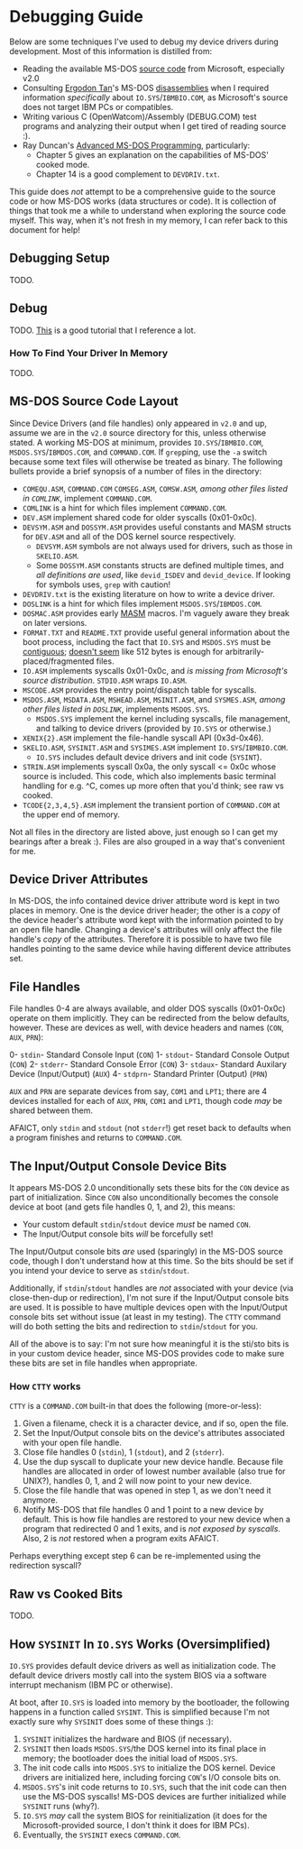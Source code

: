 # Debugging Guide

Below are some techniques I've used to debug my device drivers during
development. Most of this information is distilled from:
* Reading the available MS-DOS [source code](https://github.com/microsoft/MS-DOS)
  from Microsoft, especially v2.0
* Consulting [Ergodon Tan](www.erdogantan.com)'s MS-DOS [disassemblies](https://www.erdogantan.com/trdos/retrodos/retrodos4/)
  when I required information _specifically_ about `IO.SYS`/`IBMBIO.COM`, as
  Microsoft's source does not target IBM PCs or compatibles.
* Writing various C (OpenWatcom)/Assembly (DEBUG.COM) test programs and
  analyzing their output when I get tired of reading source :).
* Ray Duncan's [Advanced MS-DOS Programming](https://www.pcjs.org/documents/books/mspl13/msdos/advdos/),
  particularly:
  * Chapter 5 gives an explanation on the capabilities of MS-DOS' cooked mode.
  * Chapter 14 is a good complement to `DEVDRIV.txt`.

This guide does _not_ attempt to be a comprehensive guide to the source code or
how MS-DOS works (data structures or code). It is collection of things that
took me a while to understand when exploring the source code myself. This way,
when it's not fresh in my memory, I can refer back to this document for help!

## Debugging Setup
TODO.

## Debug
TODO. [This](https://thestarman.pcministry.com/asm/debug/debug2.htm) is a good
tutorial that I reference a lot.

### How To Find Your Driver In Memory
TODO.

## MS-DOS Source Code Layout
Since Device Drivers (and file handles) only appeared in `v2.0` and up, assume
we are in the `v2.0` source directory for this, unless otherwise stated. A
working MS-DOS at minimum, provides `IO.SYS`/`IBMBIO.COM`,
`MSDOS.SYS`/`IBMDOS.COM`, and `COMMAND.COM`. If `grep`ping, use the `-a` switch
because some text files will otherwise be treated as binary. The following
bullets provide a brief synopsis of a number of files in the directory:

* `COMEQU.ASM`, `COMMAND.COM` `COMSEG.ASM`, `COMSW.ASM`,  _among other
   files listed in `COMLINK`_, implement `COMMAND.COM`.
* `COMLINK` is a hint for which files implement `COMMAND.COM`.
* `DEV.ASM` implement shared code for older syscalls (0x01-0x0c).
* `DEVSYM.ASM` and `DOSSYM.ASM` provides useful constants and MASM structs
  for `DEV.ASM` and all of the DOS kernel source respectively.
  * `DEVSYM.ASM` symbols are not always used for drivers, such as those
    in `SKELIO.ASM`.
  * Some `DOSSYM.ASM` constants structs are defined multiple times, and
    _all definitions are used_, like `devid_ISDEV` and `devid_device`.
    If looking for symbols uses, `grep` with caution!
* `DEVDRIV.txt` is the existing literature on how to write a device driver.
* `DOSLINK` is a hint for which files implement `MSDOS.SYS`/`IBMDOS.COM`.
* `DOSMAC.ASM` provides early [MASM](https://en.wikipedia.org/wiki/Microsoft_Macro_Assembler)
   macros. I'm vaguely aware they break on later versions.
* `FORMAT.TXT` and `README.TXT` provide useful general information about
  the boot process, including the fact that `IO.SYS` and `MSDOS.SYS` must
  be [contiguous](https://archive.ph/20120717061828/http://support.microsoft.com/kb/66530/en-us);
  [doesn't seem](https://thestarman.pcministry.com/asm/mbr/DOS50FDB.htm) like
  512 bytes is enough for arbitrarily-placed/fragmented files.
* `IO.ASM` implements syscalls 0x01-0x0c, and _is missing from Microsoft's
   source distribution_. `STDIO.ASM` wraps `IO.ASM`.
* `MSCODE.ASM` provides the entry point/dispatch table for syscalls.
* `MSDOS.ASM`, `MSDATA.ASM`, `MSHEAD.ASM`, `MSINIT.ASM`,  and `SYSMES.ASM`,
   _among other files listed in `DOSLINK`_, implements `MSDOS.SYS`.
   * `MSDOS.SYS` implement the kernel including syscalls, file management, and
     talking to device drivers (provided by `IO.SYS` or otherwise.)
* `XENIX{2}.ASM` implement the file-handle syscall API (0x3d-0x46).
* `SKELIO.ASM`, `SYSINIT.ASM` and `SYSIMES.ASM` implement `IO.SYS`/`IBMBIO.COM`.
  * `IO.SYS` includes default device drivers and init code (`SYSINT`).
* `STRIN.ASM` implements syscall 0x0a, the only syscall <= 0x0c whose source
  is included. This code, which also implements basic terminal handling for
  e.g. ^C, comes up more often that you'd think; see raw vs cooked.
* `TCODE{2,3,4,5}.ASM` implement the transient portion of `COMMAND.COM` at the
  upper end of memory.

Not all files in the directory are listed above, just enough so I can get my
bearings after a break :). Files are also grouped in a way that's convenient
for me.

## Device Driver Attributes
In MS-DOS, the info contained device driver attribute word is kept in two
places in memory. One is the device driver header; the other is a _copy_ of the
device header's attribute word kept with the information pointed to by an open
file handle. Changing a device's attributes will only affect the file handle's
_copy_ of the attributes. Therefore it is possible to have two file handles
pointing to the same device while having different device attributes set.

## File Handles
File handles 0-4 are always available, and older DOS syscalls (0x01-0x0c) operate
on them implicitly. They can be redirected from the below defaults, however.
These are devices as well, with device headers and names (`CON`, `AUX`, `PRN`):

0- `stdin`- Standard Console Input (`CON`)
1- `stdout`- Standard Console Output (`CON`)
2- `stderr`- Standard Console Error (`CON`)
3- `stdaux`- Standard Auxilary Device (Input/Output) (`AUX`)
4- `stdprn`- Standard Printer (Output) (`PRN`)

`AUX` and `PRN` are separate devices from say, `COM1` and `LPT1`; there are 4
devices installed for each of `AUX`, `PRN`, `COM1` and `LPT1`, though code
_may_ be shared between them.

AFAICT, only `stdin` and `stdout` (not `stderr`!) get reset back to defaults
when a program finishes and returns to `COMMAND.COM`.

## The Input/Output Console Device Bits
It appears MS-DOS 2.0 unconditionally sets these bits for the `CON` device as
part of initialization. Since `CON` also unconditionally becomes the console
device at boot (and gets file handles 0, 1, and 2), this means:

* Your custom default `stdin`/`stdout` device _must_ be named `CON`.
* The Input/Output console bits _will_ be forcefully set!

The Input/Output console bits _are_ used (sparingly) in the MS-DOS source code,
though I don't understand how at this time. So the bits should be set if you
intend your device to serve as `stdin`/`stdout`.

Additionally, if `stdin`/`stdout` handles are _not_ associated with your device
(via close-then-dup or redirection), I'm not sure if the Input/Output console
bits are used. It is possible to have multiple devices open with the
Input/Output console bits set without issue (at least in my testing). The `CTTY`
command will do both setting the bits and redirection to `stdin`/`stdout` for
you.

All of the above is to say: I'm not sure how meaningful it is the sti/sto bits
is in your custom device header, since MS-DOS provides code to make sure
these bits are set in file handles when appropriate.

### How `CTTY` works
`CTTY` is a `COMMAND.COM` built-in that does the following (more-or-less):

1. Given a filename, check it is a character device, and if so, open the file.
2. Set the Input/Output console bits on the device's attributes associated with
   your open file handle.
3. Close file handles 0 (`stdin`), 1 (`stdout`), and 2 (`stderr`).
4. Use the dup syscall to duplicate your new device handle. Because file
   handles are allocated in order of lowest number available (also true for
   UNIX?), handles 0, 1, and 2 will now point to your new device.
5. Close the file handle that was opened in step 1, as we don't need it
   anymore.
6. Notify MS-DOS that file handles 0 and 1 point to a new device by default.
   This is how file handles are restored to your new device when a program
   that redirected 0 and 1 exits, and is _not exposed by syscalls_. Also,
   2 is _not_ restored when a program exits AFAICT.

Perhaps everything except step 6 can be re-implemented using the redirection
syscall?

## Raw vs Cooked Bits
TODO.

## How `SYSINIT` In `IO.SYS` Works (Oversimplified)
`IO.SYS` provides default device drivers as well as initialization code. The
default device drivers mostly call into the system BIOS via a software
interrupt mechanism (IBM PC or otherwise).

At boot, after `IO.SYS` is loaded into memory by the bootloader, the following
happens in a function called `SYSINT`. This is simplified because I'm not
exactly sure why `SYSINIT` does some of these things :):

1. `SYSINIT` initializes the hardware and BIOS (if necessary).
2. `SYSINIT` then loads `MSDOS.SYS`/the DOS kernel into its final place in
   memory; the bootloader does the initial load of `MSDOS.SYS`.
3. The init code calls into `MSDOS.SYS` to initialize the DOS kernel. Device
   drivers are initialized here, including forcing `CON`'s I/O console bits on.
4. `MSDOS.SYS`'s init code returns to `IO.SYS`, such that the init code can
   then use the MS-DOS syscalls! MS-DOS devices are further initialized
   while `SYSINIT` runs (why?).
5. `IO.SYS` _may_ call the system BIOS for reinitialization (it does for the
   Microsoft-provided source, I don't think it does for IBM PCs).
6. Eventually, the `SYSINIT` execs `COMMAND.COM`.
